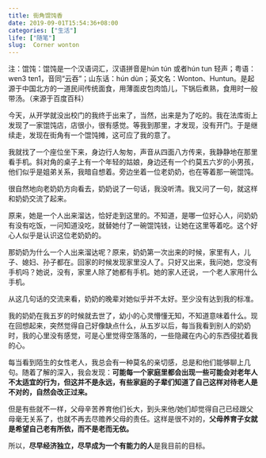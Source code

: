```yaml
---
title: 街角馄饨香
date: 2019-09-01T15:54:36+08:00
categories: ["生活"]
life: ["随笔"]
slug:  Corner wonton
---
```


注：馄饨：馄饨是一个汉语词汇，汉语拼音是hún tún 或者hún tun 轻声；粤语：wɐn3 tɐn1，音同“云吞”；山东话：hún dùn；英文名：Wonton、Huntun。是起源于中国北方的一道民间传统面食，用薄面皮包肉馅儿，下锅后煮熟，食用时一般带汤。（来源于百度百科）

今天，从开学就没出校门的我终于出来了，当然，出来是为了吃的。我在法库街上发现了一家馄饨店，店很小，很有感觉。等我到那里，才发现，没有开门。于是继续走，发现在街角有一个馄饨摊，这可应了我的意了。

我就找了一个座位坐下来，身边行人匆匆，声音从四面八方传来，我静静地在那里看手机。斜对角的桌子上有一个年轻的姑娘，身边还有一个约莫五六岁的小男孩，他们似乎是姐弟关系，我暗自想着。旁边坐着一位老奶奶，也在等着那一碗馄饨。

很自然地向老奶奶方向看去，奶奶说了一句话，我没听清。我又问了一句，就这样和奶奶交流了起来。

原来，她是一个人出来溜达，恰好走到这里的。不知道，是哪一位好心人，问奶奶有没有吃饭，一问知道没吃，就替她付了一碗馄饨钱，让她在这里等着吃。这个好心人似乎是认识这位老奶奶的。

那奶奶为什么一个人出来溜达呢？原来，奶奶第一次出来的时候，家里有人，儿子、媳妇、孙子都在。回家的时候发现家里没人了。只好又出来，我问她，您没有手机吗？她说，没有，家里人除了她都有手机。她的家人还说，一个老人家用什么手机。

从这几句话的交流来看，奶奶的晚辈对她似乎并不太好。至少没有达到我的标准。

我的奶奶在我五岁的时候就去世了，幼小的心灵懵懂无知，不知道意味着什么。现在回想起来，突然觉得自己好像缺点什么，从五岁以后，每当我看到别人的奶奶时，我的心里没有感觉，可是心里觉得空落落的，一些隐藏在内心的东西侵扰着我的心。

每当看到陌生的女性老人，我总会有一种莫名的亲切感，总是和他们能够聊上几句。随着了解的深入，我会发现：**可能每一个家庭里都会出现一些可能会对老年人不太适宜的行为，但这并不是永远，有些家庭的子辈们知道了自己这样对待老人是不对的，自然会改正过来。**

但是有些就不一样，父母辛苦养育他们长大，到头来他/她们却觉得自己已经跟父母毫无关系了，也就不再去尽赡养父母的责任。这样是很不对的，**父母养育子女就是希望自己老有所依，而不是老而无依。**

所以，**尽早经济独立，尽早成为一个有能力的人**是我目前的目标。